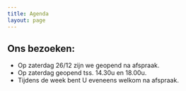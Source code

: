 ```yaml
---
title: Agenda 
layout: page
---
```

 
Ons bezoeken:
-------------
* Op zaterdag 26/12 zijn we geopend na afspraak.
* Op zaterdag geopend tss. 14.30u en 18.00u.
* Tijdens de week bent U eveneens welkom na afspraak.


















